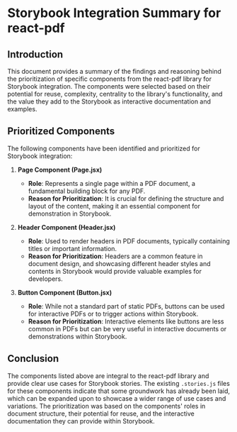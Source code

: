 # Storybook Integration Summary for react-pdf

## Introduction
This document provides a summary of the findings and reasoning behind the prioritization of specific components from the react-pdf library for Storybook integration. The components were selected based on their potential for reuse, complexity, centrality to the library's functionality, and the value they add to the Storybook as interactive documentation and examples.

## Prioritized Components
The following components have been identified and prioritized for Storybook integration:

1. **Page Component (Page.jsx)**
   - **Role**: Represents a single page within a PDF document, a fundamental building block for any PDF.
   - **Reason for Prioritization**: It is crucial for defining the structure and layout of the content, making it an essential component for demonstration in Storybook.

2. **Header Component (Header.jsx)**
   - **Role**: Used to render headers in PDF documents, typically containing titles or important information.
   - **Reason for Prioritization**: Headers are a common feature in document design, and showcasing different header styles and contents in Storybook would provide valuable examples for developers.

3. **Button Component (Button.jsx)**
   - **Role**: While not a standard part of static PDFs, buttons can be used for interactive PDFs or to trigger actions within Storybook.
   - **Reason for Prioritization**: Interactive elements like buttons are less common in PDFs but can be very useful in interactive documents or demonstrations within Storybook.

## Conclusion
The components listed above are integral to the react-pdf library and provide clear use cases for Storybook stories. The existing `.stories.js` files for these components indicate that some groundwork has already been laid, which can be expanded upon to showcase a wider range of use cases and variations. The prioritization was based on the components' roles in document structure, their potential for reuse, and the interactive documentation they can provide within Storybook.
